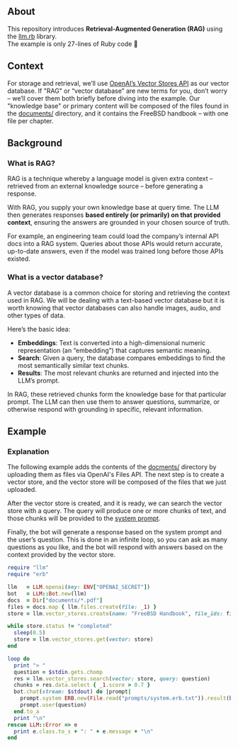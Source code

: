 ## About

This repository introduces **Retrieval-Augmented Generation (RAG)**
using the [llm.rb](https://github.com/llmrb/llm) library. <br> The example
is only 27-lines of Ruby code 🫡

## Context

For storage and retrieval, we’ll use [OpenAI’s Vector Stores API](https://platform.openai.com/docs/api-reference/vector-stores)
as our vector database. If "RAG" or “vector database” are new terms
for you, don’t worry &ndash; we’ll cover them both briefly before
diving into the example. Our "knowledge base" or primary content
will be composed of the files found in the
[documents/](documents/)
directory, and it contains the FreeBSD handbook &ndash;
with one file per chapter.


## Background

### What is RAG?

RAG is a technique whereby a language model is given
extra context &ndash; retrieved from an external knowledge
source &ndash; before generating a response.

With RAG, you supply your own knowledge base at query time.
The LLM then generates responses **based entirely (or primarily)
on that provided context**, ensuring the answers are grounded in your
chosen source of truth.

For example, an engineering team could load the company’s internal
API docs into a RAG system. Queries about those APIs would return
accurate, up-to-date answers, even if the model was trained long
before those APIs existed.

### What is a vector database?

A vector database is a common choice for storing and retrieving
the context used in RAG. We will be dealing with a text-based vector
database but it is worth knowing that vector databases can also
handle images, audio, and other types of data.

Here’s the basic idea:
- **Embeddings**: Text is converted into a high-dimensional numeric
                  representation (an “embedding”) that captures
                  semantic meaning.
- **Search**: Given a query, the database compares embeddings to
              find the most semantically similar text chunks.
- **Results**: The most relevant chunks are returned and injected
               into the LLM’s prompt.

In RAG, these retrieved chunks form the knowledge base for that
particular prompt. The LLM can then use them to answer questions,
summarize, or otherwise respond with grounding in specific,
relevant information.

## Example

### Explanation

The following example adds the contents of the [docments/](documents/)
directory by uploading them as files via OpenAI's Files API. The next
step is to create a vector store, and the vector store will be composed
of the files that we just uploaded.

After the vector store is created, and it is ready, we can search the
vector store with a query. The query will produce one or more chunks of
text, and those chunks will be provided to the [system prompt](prompts/system.erb.txt).

Finally, the bot will generate a response based on the system prompt
and the user’s question. This is done in an infinite loop, so you can
ask as many questions as you like, and the bot will respond with
answers based on the context provided by the vector store.

```ruby
require "llm"
require "erb"

llm   = LLM.openai(key: ENV["OPENAI_SECRET"])
bot   = LLM::Bot.new(llm)
docs  = Dir["documents/*.pdf"]
files = docs.map { llm.files.create(file: _1) }
store = llm.vector_stores.create(name: "FreeBSD Handbook", file_ids: files.map(&:id))

while store.status != "completed"
  sleep(0.5)
  store = llm.vector_stores.get(vector: store)
end

loop do
  print "> "
  question = $stdin.gets.chomp
  res = llm.vector_stores.search(vector: store, query: question)
  chunks = res.data.select { _1.score > 0.7 }
  bot.chat(stream: $stdout) do |prompt|
    prompt.system ERB.new(File.read("prompts/system.erb.txt")).result(binding)
    prompt.user(question)
  end.to_a
  print "\n"
rescue LLM::Error => e
  print e.class.to_s + ": " + e.message + "\n"
end
```